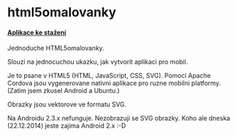 html5omalovanky
===============

#### [Aplikace ke stažení](https://github.com/tuxmartin/html5omalovanky/releases)

Jednoduche HTML5omalovanky. 

Slouzi na jednocuchou ukazku, jak vytvorit aplikaci pro mobil.

Je to psane v HTML5 (HTML, JavaScript, CSS, SVG). Pomoci Apache Cordova jsou vygenerovane nativni aplikace pro ruzne mobilni platformy. (Zatim jsem zkusel Android a Ubuntu.)

Obrazky jsou vektorove ve formatu SVG. 

Na Androidu 2.3.x nefunguje. Nezobrazuji se SVG obrazky. Koho ale dneska (22.12.2014) jeste zajima Android 2.x :-D


